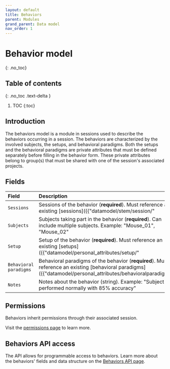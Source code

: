 ```yaml
---
layout: default
title: Behaviors
parent: Modules
grand_parent: Data model
nav_order: 1
---
```


# Behavior model
{: .no_toc}

## Table of contents
{: .no_toc .text-delta }

1. TOC
{:toc}

## Introduction

The behaviors model is a module in sessions used to describe the behaviors occurring in a session. The behaviors are characterized by the involved subjects, the setups, and behavioral paradigms. Both the setups and the behavioral paradigms are private attributes that must be defined separately before filling in the behavior form. These private attributes belong to group(s) that must be shared with one of the session's associated projects.

## Fields

| Field | Description |
|:------|:------------|
| `Sessions` | Sessions of the behavior (**required**). Must reference an existing [sessions]({{"datamodel/stem/session/"|absolute_url}}). Example: "Training session #5" |
| `Subjects` | Subjects taking part in the behavior (**required**). Can include multiple subjects. Example: "Mouse_01", "Mouse_02" |
| `Setup` | Setup of the behavior (**required**). Must reference an existing [setups]({{"datamodel/personal_attributes/setup/"|absolute_url}}). Example: "Linear track A" |
| `Behavioral paradigms` | Behavioral paradigms of the behavior (**required**). Must reference an existing [behavioral paradigms]({{"datamodel/personal_attributes/behavioralparadigm/"|absolute_url}}). Example: "Spatial alternation task" |
| `Notes` | Notes about the behavior (string). Example: "Subject performed normally with 85% accuracy" |

## Permissions

Behaviors inherit permissions through their associated session.

Visit the [permissions page]({{"datamodel/permissions/"|absolute_url}}) to learn more. 

## Behaviors API access

The API allows for programmable access to behaviors. Learn more about the behaviors' fields and data structure on the [Behaviors API page]({{"api/modules/behavior/"|absolute_url}}).
